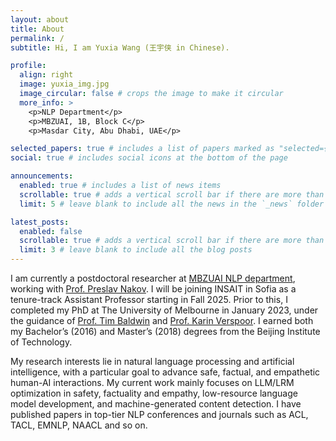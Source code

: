 ```yaml
---
layout: about
title: About
permalink: /
subtitle: Hi, I am Yuxia Wang (王宇侠 in Chinese).

profile:
  align: right
  image: yuxia_img.jpg
  image_circular: false # crops the image to make it circular
  more_info: >
    <p>NLP Department</p>
    <p>MBZUAI, 1B, Block C</p>
    <p>Masdar City, Abu Dhabi, UAE</p>

selected_papers: true # includes a list of papers marked as "selected={true}"
social: true # includes social icons at the bottom of the page

announcements:
  enabled: true # includes a list of news items
  scrollable: true # adds a vertical scroll bar if there are more than 3 news items
  limit: 5 # leave blank to include all the news in the `_news` folder

latest_posts:
  enabled: false
  scrollable: true # adds a vertical scroll bar if there are more than 3 new posts items
  limit: 3 # leave blank to include all the blog posts
---
```


I am currently a postdoctoral researcher at <a href="https://mbzuai.ac.ae/research/department/natural-language-processing-department/">MBZUAI NLP department</a>, working with <a href="https://mbzuai.ac.ae/study/faculty/preslav-nakov/">Prof. Preslav Nakov</a>. I will be joining INSAIT in Sofia as a tenure-track Assistant Professor starting in Fall 2025. Prior to this, I completed my PhD at The University of Melbourne in January 2023, under the guidance of <a href="https://eltimster.github.io/www/" target="_blank">Prof. Tim Baldwin</a> and <a href="https://www.rmit.edu.au/profiles/v/karin-verspoor" target="_blank">Prof. Karin Verspoor</a>. I earned both my Bachelor’s (2016) and Master’s (2018) degrees from the Beijing Institute of Technology.

My research interests lie in natural language processing and artificial intelligence, with a particular goal to advance safe, factual, and empathetic human-AI interactions. My current work mainly focuses on LLM/LRM optimization in safety, factuality and empathy, low-resource language model development, and machine-generated content detection. I have published papers in top-tier NLP conferences and journals such as ACL, TACL, EMNLP, NAACL and so on.